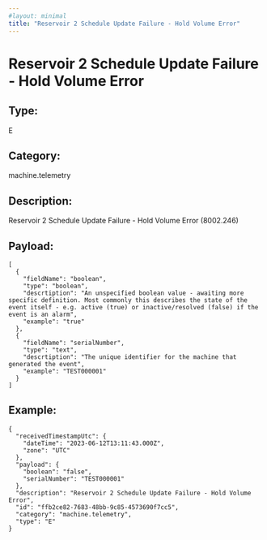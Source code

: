 ```yaml
---
#layout: minimal
title: "Reservoir 2 Schedule Update Failure - Hold Volume Error"
---
```


# Reservoir 2 Schedule Update Failure - Hold Volume Error

## Type:

E

## Category:

machine.telemetry

## Description: 

Reservoir 2 Schedule Update Failure - Hold Volume Error (8002.246)

## Payload:

```
[
  {
    "fieldName": "boolean",
    "type": "boolean",
    "descrtiption": "An unspecified boolean value - awaiting more specific definition. Most commonly this describes the state of the event itself - e.g. active (true) or inactive/resolved (false) if the event is an alarm",
    "example": "true"
  },
  {
    "fieldName": "serialNumber",
    "type": "text",
    "descrtiption": "The unique identifier for the machine that generated the event",
    "example": "TEST000001"
  }
]
```

## Example:

```
{
  "receivedTimestampUtc": {
    "dateTime": "2023-06-12T13:11:43.000Z",
    "zone": "UTC"
  },
  "payload": {
    "boolean": "false",
    "serialNumber": "TEST000001"
  },
  "description": "Reservoir 2 Schedule Update Failure - Hold Volume Error",
  "id": "ffb2ce82-7683-48bb-9c85-4573690f7cc5",
  "category": "machine.telemetry",
  "type": "E"
}
```
